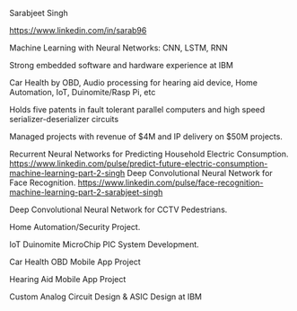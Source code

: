 
Sarabjeet Singh

https://www.linkedin.com/in/sarab96

Machine Learning with Neural Networks: CNN, LSTM, RNN

Strong embedded software and hardware experience at IBM

Car Health by OBD, Audio processing for hearing aid device, Home Automation, IoT, Duinomite/Rasp Pi, etc

Holds five patents in fault tolerant parallel computers and high speed serializer-deserializer circuits

Managed projects with revenue of $4M and IP delivery on $50M projects.

Recurrent Neural Networks for Predicting Household Electric Consumption.
  https://www.linkedin.com/pulse/predict-future-electric-consumption-machine-learning-part-2-singh
Deep Convolutional Neural Network for Face Recognition.
  https://www.linkedin.com/pulse/face-recognition-machine-learning-part-2-sarabjeet-singh

Deep Convolutional Neural Network for CCTV Pedestrians.

Home Automation/Security Project.

IoT Duinomite MicroChip PIC System Development.

Car Health OBD Mobile App Project

Hearing Aid Mobile App Project

Custom Analog Circuit Design & ASIC Design at IBM
